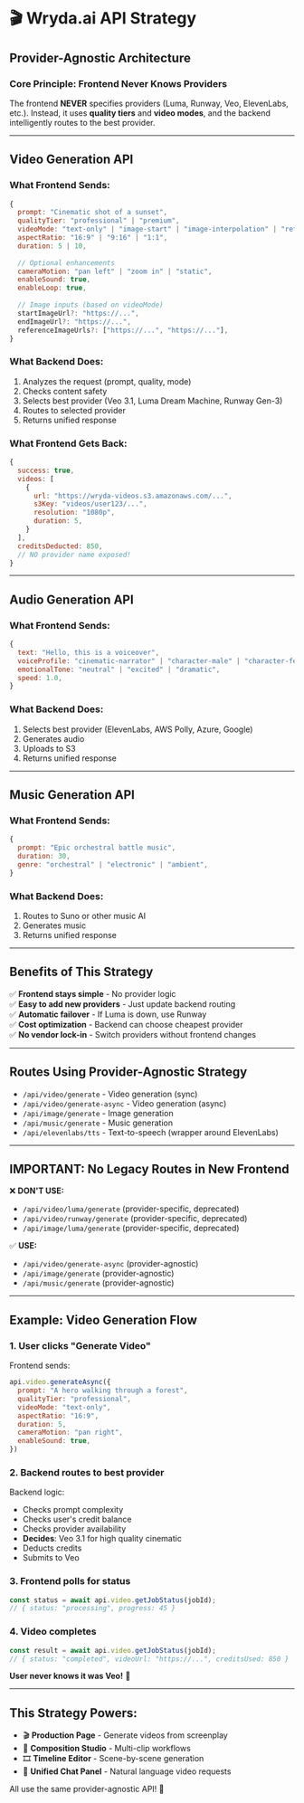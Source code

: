 # 🎬 Wryda.ai API Strategy

## **Provider-Agnostic Architecture**

### **Core Principle: Frontend Never Knows Providers**

The frontend **NEVER** specifies providers (Luma, Runway, Veo, ElevenLabs, etc.). Instead, it uses **quality tiers** and **video modes**, and the backend intelligently routes to the best provider.

---

## **Video Generation API**

### **What Frontend Sends:**
```javascript
{
  prompt: "Cinematic shot of a sunset",
  qualityTier: "professional" | "premium",
  videoMode: "text-only" | "image-start" | "image-interpolation" | "reference-images",
  aspectRatio: "16:9" | "9:16" | "1:1",
  duration: 5 | 10,
  
  // Optional enhancements
  cameraMotion: "pan left" | "zoom in" | "static",
  enableSound: true,
  enableLoop: true,
  
  // Image inputs (based on videoMode)
  startImageUrl?: "https://...",
  endImageUrl?: "https://...",
  referenceImageUrls?: ["https://...", "https://..."],
}
```

### **What Backend Does:**
1. Analyzes the request (prompt, quality, mode)
2. Checks content safety
3. Selects best provider (Veo 3.1, Luma Dream Machine, Runway Gen-3)
4. Routes to selected provider
5. Returns unified response

### **What Frontend Gets Back:**
```javascript
{
  success: true,
  videos: [
    {
      url: "https://wryda-videos.s3.amazonaws.com/...",
      s3Key: "videos/user123/...",
      resolution: "1080p",
      duration: 5,
    }
  ],
  creditsDeducted: 850,
  // NO provider name exposed!
}
```

---

## **Audio Generation API**

### **What Frontend Sends:**
```javascript
{
  text: "Hello, this is a voiceover",
  voiceProfile: "cinematic-narrator" | "character-male" | "character-female",
  emotionalTone: "neutral" | "excited" | "dramatic",
  speed: 1.0,
}
```

### **What Backend Does:**
1. Selects best provider (ElevenLabs, AWS Polly, Azure, Google)
2. Generates audio
3. Uploads to S3
4. Returns unified response

---

## **Music Generation API**

### **What Frontend Sends:**
```javascript
{
  prompt: "Epic orchestral battle music",
  duration: 30,
  genre: "orchestral" | "electronic" | "ambient",
}
```

### **What Backend Does:**
1. Routes to Suno or other music AI
2. Generates music
3. Returns unified response

---

## **Benefits of This Strategy**

✅ **Frontend stays simple** - No provider logic  
✅ **Easy to add new providers** - Just update backend routing  
✅ **Automatic failover** - If Luma is down, use Runway  
✅ **Cost optimization** - Backend can choose cheapest provider  
✅ **No vendor lock-in** - Switch providers without frontend changes  

---

## **Routes Using Provider-Agnostic Strategy**

- `/api/video/generate` - Video generation (sync)
- `/api/video/generate-async` - Video generation (async)
- `/api/image/generate` - Image generation
- `/api/music/generate` - Music generation
- `/api/elevenlabs/tts` - Text-to-speech (wrapper around ElevenLabs)

---

## **IMPORTANT: No Legacy Routes in New Frontend**

❌ **DON'T USE:**
- `/api/video/luma/generate` (provider-specific, deprecated)
- `/api/video/runway/generate` (provider-specific, deprecated)
- `/api/image/luma/generate` (provider-specific, deprecated)

✅ **USE:**
- `/api/video/generate-async` (provider-agnostic)
- `/api/image/generate` (provider-agnostic)
- `/api/music/generate` (provider-agnostic)

---

## **Example: Video Generation Flow**

### **1. User clicks "Generate Video"**

Frontend sends:
```javascript
api.video.generateAsync({
  prompt: "A hero walking through a forest",
  qualityTier: "professional",
  videoMode: "text-only",
  aspectRatio: "16:9",
  duration: 5,
  cameraMotion: "pan right",
  enableSound: true,
})
```

### **2. Backend routes to best provider**

Backend logic:
- Checks prompt complexity
- Checks user's credit balance
- Checks provider availability
- **Decides**: Veo 3.1 for high quality cinematic
- Deducts credits
- Submits to Veo

### **3. Frontend polls for status**

```javascript
const status = await api.video.getJobStatus(jobId);
// { status: "processing", progress: 45 }
```

### **4. Video completes**

```javascript
const result = await api.video.getJobStatus(jobId);
// { status: "completed", videoUrl: "https://...", creditsUsed: 850 }
```

**User never knows it was Veo!** 🎉

---

## **This Strategy Powers:**

- 🎬 **Production Page** - Generate videos from screenplay
- 🎨 **Composition Studio** - Multi-clip workflows
- 🎞️ **Timeline Editor** - Scene-by-scene generation
- 🤖 **Unified Chat Panel** - Natural language video requests

All use the same provider-agnostic API! 🚀

